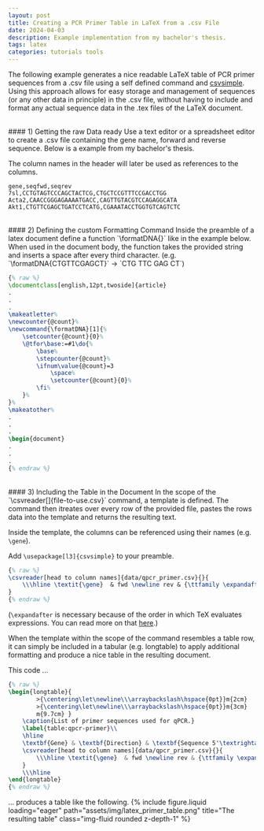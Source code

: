 ```yaml
---
layout: post
title: Creating a PCR Primer Table in LaTeX from a .csv File
date: 2024-04-03
description: Example implementation from my bachelor's thesis.
tags: latex
categories: tutorials tools
---
```


The following example generates a nice readable LaTeX table of PCR primer sequences from a .csv file using a self defined command and [csvsimple](https://ctan.org/pkg/csvsimple).
Using this approach allows for easy storage and management of sequences (or any other data in principle) in the .csv file, without having to include and format any actual sequence data in the .tex files of the LaTeX document.

<br>
#### 1) Getting the raw Data ready
Use a text editor or a spreadsheet editor to create a .csv file containing the gene name, forward and reverse sequence. Below is a example from my bachelor's thesis.

The column names in the header will later be used as references to the columns.

```csv
gene,seqfwd,seqrev
7sl,CCTGTAGTCCCAGCTACTCG,CTGCTCCGTTTCCGACCTGG
Acta2,CAACCGGGAGAAAATGACC,CAGTTGTACGTCCAGAGGCATA
Akt1,CTGTTCGAGCTGATCCTCATG,CGAAATACCTGGTGTCAGTCTC
```

<br>
#### 2) Defining the custom Formatting Command
Inside the preamble of a latex document define a function `\formatDNA{}` like in the example below. When used in the document body, the function takes the provided string and inserts a space after every third character. (e.g. `\formatDNA{CTGTTCGAGCT}` -> `CTG TTC GAG CT`)

```latex
{% raw %}
\documentclass[english,12pt,twoside]{article}
.
.
.
\makeatletter%
\newcounter{@count}%
\newcommand{\formatDNA}[1]{%
	\setcounter{@count}{0}%
	\@tfor\base:=#1\do{%
		\base%
		\stepcounter{@count}%
		\ifnum\value{@count}=3
			\space%
			\setcounter{@count}{0}%
		\fi%
	}%
}%
\makeatother%
.
.
.
\begin{document}
.
.
.
{% endraw %}
```

<br>
#### 3) Including the Table in the Document
In the scope of the `\csvreader[]{file-to-use.csv}` command, a template is defined. The command then itreates over every row of the provided file, pastes the rows data into the template and returns the resulting text.

Inside the template, the columns can be referenced using their names (e.g. `\gene`).

Add `\usepackage[l3]{csvsimple}` to your preamble.

```latex
{% raw %}
\csvreader[head to column names]{data/qpcr_primer.csv}{}{
	\\\hline \textit{\gene}  & fwd \newline rev & {\ttfamily \expandafter\formatDNA\expandafter{\seqfwd} \newline \expandafter\formatDNA\expandafter{\seqrev}}
}
{% endraw %}
```

(`\expandafter` is necessary because of the order in which TeX evaluates expressions. You can read more on that [here](https://www.overleaf.com/learn/latex/Articles/How_does_%5Cexpandafter_work%3A_From_basic_principles_to_exploring_TeX%27s_source_code).)

When the template within the scope of the command resembles a table row, it can simply be included in a tabular (e.g. longtable) to apply additional formatting and produce a nice table in the resulting document.

This code ...

```latex
{% raw %}
\begin{longtable}{
		>{\centering\let\newline\\\arraybackslash\hspace{0pt}}m{2cm}
		>{\centering\let\newline\\\arraybackslash\hspace{0pt}}m{3cm}
		m{9.7cm} }
	\caption{List of primer sequences used for qPCR.}
	\label{table:qpcr-primer}\\
	\hline
	\textbf{Gene} & \textbf{Direction} & \textbf{Sequence 5'\textrightarrow3'}
	\csvreader[head to column names]{data/qpcr_primer.csv}{}{
		\\\hline \textit{\gene}  & fwd \newline rev & {\ttfamily \expandafter\formatDNA\expandafter{\seqfwd} \newline \expandafter\formatDNA\expandafter{\seqrev}}
	}
	\\\hline
\end{longtable}
{% endraw %}
```

... produces a table like the following.
{% include figure.liquid loading="eager" path="assets/img/latex_primer_table.png" title="The resulting table" class="img-fluid rounded z-depth-1" %}
